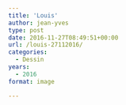 ```yaml
---
title: 'Louis'
author: jean-yves
type: post
date: 2016-11-27T08:49:51+00:00
url: /louis-27112016/
categories:
  - Dessin
years:
  - 2016
format: image

---
```

